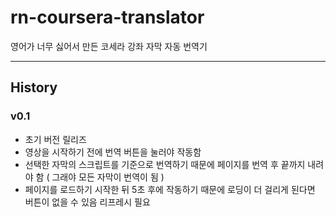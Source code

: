 # rn-coursera-translator

영어가 너무 싫어서 만든 코세라 강좌 자막 자동 번역기

---

## History

### v0.1

* 초기 버전 릴리즈
* 영상을 시작하기 전에 번역 버튼을 눌러야 작동함
* 선택한 자막의 스크립트를 기준으로 번역하기 때문에 페이지를 번역 후 끝까지 내려야 함 ( 그래야 모든 자막이 번역이 됨 )
* 페이지를 로드하기 시작한 뒤 5초 후에 작동하기 때문에 로딩이 더 걸리게 된다면 버튼이 없을 수 있음 리프레시 필요